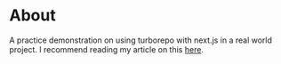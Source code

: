 # About

A practice demonstration on using turborepo with next.js in a real world project. I recommend reading my article on this [here](https://medium.com/@zafarsaleem/build-next-app-using-turborepo-as-a-monorepo-tool-79e9a2ce935b). 
